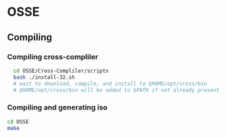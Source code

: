 # OSSE

## Compiling

### Compiling cross-compliler

```bash
  cd OSSE/Cross-Compliler/scripts
  bash ./install-32.sh
  # wait to download, compile, and install to $HOME/opt/cross/bin
  # $HOME/opt/cross/bin will be added to $PATH if not already present
```

### Compiling and generating iso

```bash
cd OSSE
make 
```
